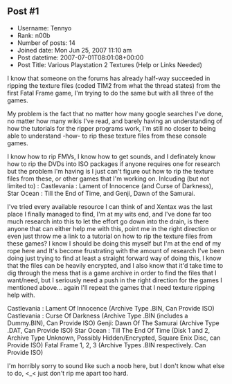 ## Post #1
- Username: Tennyo
- Rank: n00b
- Number of posts: 14
- Joined date: Mon Jun 25, 2007 11:10 am
- Post datetime: 2007-07-01T08:01:08+00:00
- Post Title: Various Playstation 2 Textures (Help or Links Needed)

I know that someone on the forums has already half-way succeeded in ripping the texture files (coded TIM2 from what the thread states) from the first Fatal Frame game, I'm trying to do the same but with all three of the games.

My problem is the fact that no matter how many google searches I've done, no matter how many wikis I've read, and barely having an understanding of how the tutorials for the ripper programs work, I'm still no closer to being able to understand -how- to rip these texture files from these console games.

I know how to rip FMVs, I know how to get sounds, and I definately know how to rip the DVDs into ISO packages if anyone requires one for research but the problem I'm having is I just can't figure out how to rip the texture files from these, or other games that I'm working on. Inlcuding (but not limited to) : Castlevania : Lament of Innocence (and Curse of Darkness), Star Ocean : Till the End of Time, and Genji, Dawn of the Samurai. 

I've tried every available resource I can think of and Xentax was the last place I finally managed to find, I'm at my wits end, and I've done far too much research into this to let the effort go down into the drain, is there anyone that can either help me with this, point me in the right direction or even just throw me a link to a tutorial on how to rip the texture files from these games? I know I should be doing this myself but I'm at the end of my rope here and It's become frustrating with the amount of research I've been doing just trying to find at least a straight forward way of doing this, I know that the files can be heavily encrypted, and I also know that it'd take time to dig through the mess that is a game archive in order to find the files that I want/need, but I seriously need a push in the right direction for the games I mentioned above... again I'll repeat the games that I need texture ripping help with. 

Castlevania : Lament Of Innocence (Archive Type .BIN, Can Provide ISO)
Castlevania : Curse Of Darkness (Archive Type .BIN (includes a Dummy.BIN), Can Provide ISO)
Genji: Dawn Of The Samurai (Archive Type .DAT, Can Provide ISO)
Star Ocean : Till The End Of Time (Disk 1 and 2, Archive Type Unknown, Possibly Hidden/Encrypted, Square Enix Disc, can Provide ISO)
Fatal Frame 1, 2, 3 (Archive Types .BIN respectively. Can Provide ISO)

I'm horribly sorry to sound like such a noob here, but I don't know what else to do, <_< just don't rip me apart too hard.

